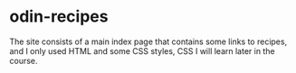 # odin-recipes
The site consists of a main index page that contains some links to recipes, and I only used HTML and some CSS styles, CSS I will learn later in the course.